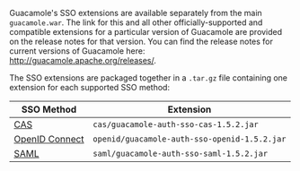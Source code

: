Guacamole's SSO extensions are available separately from the main
`guacamole.war`. The link for this and all other officially-supported and
compatible extensions for a particular version of Guacamole are provided on the
release notes for that version. You can find the release notes for current
versions of Guacamole here: <http://guacamole.apache.org/releases/>.

The SSO extensions are packaged together in a `.tar.gz` file containing one
extension for each supported SSO method:

| SSO Method                    | Extension                                    |
| ----------------------------- | -------------------------------------------- |
| [CAS](cas-auth)               | `cas/guacamole-auth-sso-cas-1.5.2.jar`       |
| [OpenID Connect](openid-auth) | `openid/guacamole-auth-sso-openid-1.5.2.jar` |
| [SAML](saml-auth)             | `saml/guacamole-auth-sso-saml-1.5.2.jar`     |

